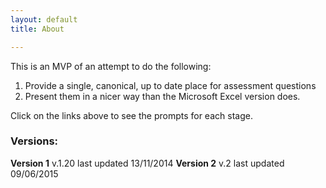 ```yaml
---
layout: default
title: About

---
```


This is an MVP of an attempt to do the following:

1. Provide a single, canonical, up to date place for assessment questions
2. Present them in a nicer way than the Microsoft Excel version does.

Click on the links above to see the prompts for each stage.

### Versions:

**Version 1** v.1.20 last updated 13/11/2014
**Version 2** v.2 last updated 09/06/2015

